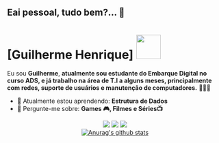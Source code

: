 ## Eai pessoal, tudo bem?... 👋

<!-- 
**guilhermehenriquefer/guilhermehenriquefer** is a ✨ _special_ ✨ repository because its `README.md` (this file) appears on your GitHub profile.

Here are some ideas to get you started:

- 🔭 I’m currently working on ...
- 🌱 I’m currently learning ...
- 👯 I’m looking to collaborate on ...
- 🤔 I’m looking for help with ...
- 💬 Ask me about ...
- 📫 How to reach me: ...
- 😄 Pronouns: ...
- ⚡ Fun fact: ...
--> 
# [Guilherme Henrique] <img src="https://cdn-icons-png.freepik.com/256/252/252590.png?semt=ais_white_label" width= 57px>

Eu sou <strong>Guilherme</strong>, <strong>atualmente sou estudante do Embarque Digital no curso ADS, e já trabalho na área de T.I a alguns meses, principalmente com redes, suporte de usuários e manutenção de computadores.</strong> 👨🏻‍💻 

- 🚀 Atualmente estou aprendendo: <strong>Estrutura de Dados</strong> 
- 💬 Pergunte-me sobre: <strong>Games 🎮, Filmes e Séries📺</strong>

<div align="center">

  <a href="#" alt="Gmail">
    <img src="https://img.shields.io/badge/-Gmail-FF0000?style=flat-square&labelColor=FF0000&logo=gmail&logoColor=white&link=LINK-DO-SEU-EMAIL"/></a>

  <a href="#" alt="Linkedin">
    <img src="https://img.shields.io/badge/-Linkedin-0e76a8?style=flat-square&logo=Linkedin&logoColor=white&link=LINK-DO-SEU-LINKEDIN" /></a>

  <a href="#" alt="Instagram">
    <img src="https://img.shields.io/badge/-Instagram-DF0174?style=flat-square&labelColor=DF0174&logo=instagram&logoColor=white&link=LINK-DO-SEU-INSTAGRAM"/></a>

  </br>
<div align="center">
<a href="https://github-readme-stats-anuraghazra1.vercel.app/api?username=guilhermehenriquefer"><img src="https://github-readme-stats.anuraghazra1.vercel.app/api?username=guilhermehenriquefer&show_icons=true&include_all_commits=true&theme=radical" alt="Anurag's github stats"/>
</a>
</div>
